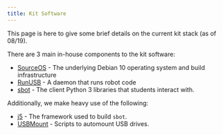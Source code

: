 ```yaml
---
title: Kit Software
---
```


This page is here to give some brief details on the current kit stack (as of 08/19).

There are 3 main in-house components to the kit software:

- [SourceOS](https://github.com/sourcebots/sourceos) - The underlying Debian 10 operating system and build infrastructure
- [RunUSB](https://github.com/sourcebots/runusb) - A daemon that runs robot code
- [sbot](https://github.com/sourcebots/sbot) - The client Python 3 libraries that students interact with.

Additionally, we make heavy use of the following:

- [j5](https://github.com/j5api/j5) - The framework used to build `sbot`.
- [USBMount](https://github.com/rbrito/usbmount) - Scripts to automount USB drives.

